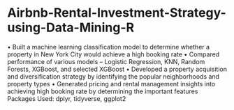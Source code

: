 # Airbnb-Rental-Investment-Strategy-using-Data-Mining-R
• Built a machine learning classification model to determine whether a property in New York City would achieve a high booking rate  • Compared performance of various models – Logistic Regression, KNN, Random Forests, XGBoost, and selected XGBoost  • Developed a property acquisition and diversification strategy by identifying the popular neighborhoods and property types  • Generated pricing and rental management insights into achieving high booking rate by determining the important features  Packages Used: dplyr, tidyverse, ggplot2
